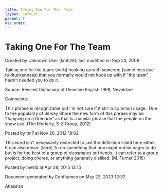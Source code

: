 ```yaml
---
title: Taking One For The  Team
layout: default
parent: T
nav_order:
---
```


# Taking One For The  Team

Created by  Unknown User (kmh28), last modified on Sep 23, 2008

Taking one for the team: (verb) hooking up with someone (sometimes due to drunkenness) that you normally would not hook up with if &quot;the team&quot; hadn't needed you to do it.

Source: Revised Dictionary of Geneseo English 1999, Neveldine 

Comments:

This phrase is recognizable but I'm not sure if it still in common usage.  Due to the popularity of Jersey Shore the new form of this phrase may be &quot;Jumping on a Grenade&quot; as that is a similar phrase that the people on the show use. (Tim Moriarty, S-Z Group, 2012)

Posted by tm7 at Nov 20, 2012 18:02

This word isn't necessarily restricted to just the definition listed here either. It can also mean: (verb) To do something that one might not be eager to do but is for the best of a group of classmates or friends. It can refer to a group project, doing chores, or anything generally disliked. (M. Turner 2015) 

Posted by met10 at Apr 28, 2015 13:15

Document generated by Confluence on May 22, 2023 12:37

Atlassian
